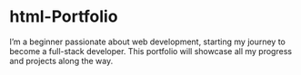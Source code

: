 # html-Portfolio
I’m a beginner passionate about web development, starting my journey to become a full-stack developer. This portfolio will showcase all my progress and projects along the way.

